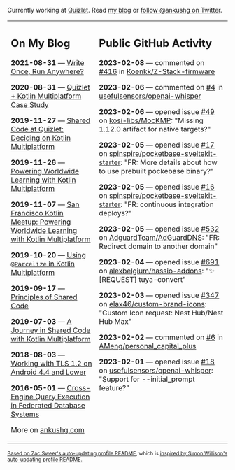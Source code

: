 Currently working at [Quizlet](https://quizlet.com/). Read [my blog](https://ankushg.com/) or [follow @ankushg on Twitter](https://twitter.com/ankushg).

<table><tr><td valign="top" width="40%">

## On My Blog
<!-- blog starts -->
**2021-08-31** — [Write Once, Run Anywhere?](https://ankushg.com/posts/write-once-run-anywhere-increment/)

**2020-08-31** — [Quizlet + Kotlin Multiplatform Case Study](https://ankushg.com/posts/quizlet-kotlin-multiplatform-case-study/)

**2019-11-27** — [Shared Code at Quizlet: Deciding on Kotlin Multiplatform](https://ankushg.com/posts/shared-code-kotlin-multiplatform/)

**2019-11-26** — [Powering Worldwide Learning with Kotlin Multiplatform](https://ankushg.com/speaking/droidcon-sf-2019)

**2019-11-07** — [San Francisco Kotlin Meetup: Powering Worldwide Learning with Kotlin Multiplatform](https://ankushg.com/speaking/sf-kotlin-meetup-2019)

**2019-10-20** — [Using `@Parcelize` in Kotlin Multiplatform](https://ankushg.com/posts/multiplatform-parcelize/)

**2019-09-17** — [Principles of Shared Code](https://ankushg.com/speaking/denver-startup-week-2019)

**2019-07-03** — [A Journey in Shared Code with Kotlin Multiplatform](https://ankushg.com/speaking/droidcon-berlin-2019)

**2018-08-03** — [Working with TLS 1.2 on Android 4.4 and Lower](https://ankushg.com/posts/tls-1.2-on-android/)

**2016-05-01** — [Cross-Engine Query Execution in Federated Database Systems](https://ankushg.com/projects/thesis)
<!-- blog ends -->
More on [ankushg.com](https://ankushg.com/)
</td><td valign="top" width="60%">

## Public GitHub Activity
<!-- githubActivity starts -->
**2023-02-08** — commented on [#416](https://github.com/Koenkk/Z-Stack-firmware/issues/416#issuecomment-1422978075) in [Koenkk/Z-Stack-firmware](https://api.github.com/repos/Koenkk/Z-Stack-firmware)

**2023-02-06** — commented on [#4](https://github.com/usefulsensors/openai-whisper/issues/4#issuecomment-1419596357) in [usefulsensors/openai-whisper](https://api.github.com/repos/usefulsensors/openai-whisper)

**2023-02-06** — opened issue [#49](https://github.com/kosi-libs/MocKMP/issues/49) on [kosi-libs/MocKMP](https://api.github.com/repos/kosi-libs/MocKMP): "Missing 1.12.0 artifact for native targets?"

**2023-02-05** — opened issue [#17](https://github.com/spinspire/pocketbase-sveltekit-starter/issues/17) on [spinspire/pocketbase-sveltekit-starter](https://api.github.com/repos/spinspire/pocketbase-sveltekit-starter): "FR: More details about how to use prebuilt pockebase binary?"

**2023-02-05** — opened issue [#16](https://github.com/spinspire/pocketbase-sveltekit-starter/issues/16) on [spinspire/pocketbase-sveltekit-starter](https://api.github.com/repos/spinspire/pocketbase-sveltekit-starter): "FR: continuous integration deploys?"

**2023-02-05** — opened issue [#532](https://github.com/AdguardTeam/AdGuardDNS/issues/532) on [AdguardTeam/AdGuardDNS](https://api.github.com/repos/AdguardTeam/AdGuardDNS): "FR: Redirect domain to another domain"

**2023-02-04** — opened issue [#691](https://github.com/alexbelgium/hassio-addons/issues/691) on [alexbelgium/hassio-addons](https://api.github.com/repos/alexbelgium/hassio-addons): "✨ [REQUEST] tuya-convert"

**2023-02-03** — opened issue [#347](https://github.com/elax46/custom-brand-icons/issues/347) on [elax46/custom-brand-icons](https://api.github.com/repos/elax46/custom-brand-icons): "Custom Icon request: Nest Hub/Nest Hub Max"

**2023-02-02** — commented on [#6](https://github.com/AMeng/personal_capital_plus/issues/6#issuecomment-1414397703) in [AMeng/personal_capital_plus](https://api.github.com/repos/AMeng/personal_capital_plus)

**2023-02-01** — opened issue [#18](https://github.com/usefulsensors/openai-whisper/issues/18) on [usefulsensors/openai-whisper](https://api.github.com/repos/usefulsensors/openai-whisper): "Support for --initial_prompt feature?"
<!-- githubActivity ends -->
</td></tr></table>

<sub><a href="https://github.com/ZacSweers/ZacSweers">Based on Zac Sweer's auto-updating profile README</a>, which is <a href="https://simonwillison.net/2020/Jul/10/self-updating-profile-readme/">inspired by Simon Willison's auto-updating profile README.</a></sub>